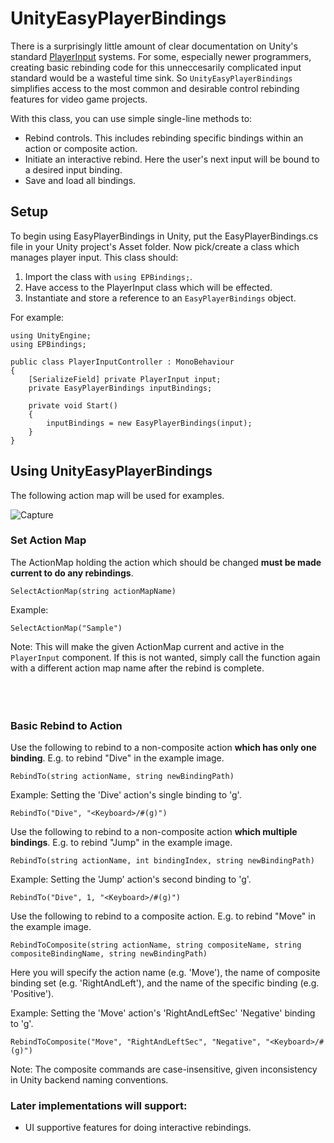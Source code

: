 # UnityEasyPlayerBindings
There is a surprisingly little amount of clear documentation on Unity's standard [PlayerInput](https://docs.unity3d.com/Packages/com.unity.inputsystem@1.0/api/UnityEngine.InputSystem.PlayerInput.html) systems. For some, especially newer programmers, creating basic rebinding code for this unneccesarily complicated input standard would be a wasteful time sink. So `UnityEasyPlayerBindings` simplifies access to the most common and desirable control rebinding features for video game projects. 

With this class, you can use simple single-line methods to:
+ Rebind controls. This includes rebinding specific bindings within an action or composite action.
+ Initiate an interactive rebind. Here the user's next input will be bound to a desired input binding.
+ Save and load all bindings. 

## Setup
To begin using EasyPlayerBindings in Unity, put the EasyPlayerBindings.cs file in your Unity project's Asset folder. Now pick/create a class which manages player input. This class should:
1. Import the class with `using EPBindings;`.
2. Have access to the PlayerInput class which will be effected.
3. Instantiate and store a reference to an `EasyPlayerBindings` object.

For example:
```
using UnityEngine;
using EPBindings;

public class PlayerInputController : MonoBehaviour
{ 
    [SerializeField] private PlayerInput input;
    private EasyPlayerBindings inputBindings;

    private void Start()
    {
        inputBindings = new EasyPlayerBindings(input); 
    }
}
``` 

## Using UnityEasyPlayerBindings
The following action map will be used for examples.

![Capture](https://github.com/VaughanSampson/UnityEasyPlayerBindings/assets/128713660/e96056e9-0b29-4e35-abf1-a7351c16332f)

### Set Action Map
The ActionMap holding the action which should be changed **must be made current to do any rebindings**.
```
SelectActionMap(string actionMapName)
```
Example:
```
SelectActionMap("Sample")
```
Note: This will make the given ActionMap current and active in the `PlayerInput` component. If this is not wanted, simply call the function again with a different  action map name after the rebind is complete.
<br><br><br><br>

### Basic Rebind to Action
Use the following to rebind to a non-composite action **which has only one binding**. E.g. to rebind "Dive" in the example image.
```
RebindTo(string actionName, string newBindingPath)
```
Example: Setting the 'Dive' action's single binding to 'g'.
```
RebindTo("Dive", "<Keyboard>/#(g)")
```


Use the following to rebind to a non-composite action **which multiple bindings**. E.g. to rebind "Jump" in the example image.
```
RebindTo(string actionName, int bindingIndex, string newBindingPath)
```
Example: Setting the 'Jump' action's second binding to 'g'.
```
RebindTo("Dive", 1, "<Keyboard>/#(g)")
```


Use the following to rebind to a composite action. E.g. to rebind "Move" in the example image.
```
RebindToComposite(string actionName, string compositeName, string compositeBindingName, string newBindingPath)
```
Here you will specify the action name (e.g. 'Move'), the name of composite binding set (e.g. 'RightAndLeft'), and the name of the specific binding (e.g. 'Positive').

Example: Setting the 'Move' action's 'RightAndLeftSec' 'Negative' binding to 'g'.
```
RebindToComposite("Move", "RightAndLeftSec", "Negative", "<Keyboard>/#(g)")
```

Note: The composite commands are case-insensitive, given inconsistency in Unity backend naming conventions.
 





### Later implementations will support:
+ UI supportive features for doing interactive rebindings.
